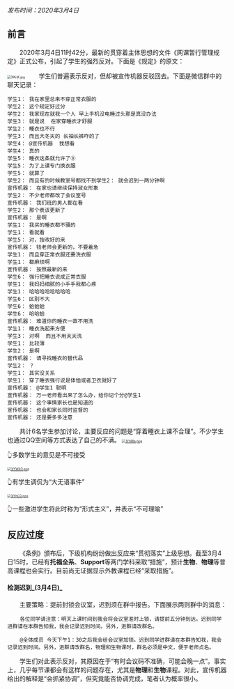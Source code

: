 _发布时间：2020年3月4日_
## 前言
&emsp;&emsp;2020年3月4日11时42分，最新的贯穿着主体思想的文件《网课暂行管理规定》正式公布，引起了学生的强烈反对。下面是《规定》的原文：

<img src="https://s2.ax1x.com/2020/03/04/3IKrjK.jpg" alt="3IKrjK.jpg" style="zoom:50%;" />
&emsp;&emsp;学生们普遍表示反对，但却被宣传机器反驳回去。下面是微信群中的聊天记录：

```
学生1： 我在家里总来不穿正常衣服的
学生2： 这个规定好过分
学生2： 我家现在就我一个人 早上手机没电睡过头那是真没办法
学生3： 就是说  在家穿睡衣才舒服
学生2： 睡衣也不行
学生3： 而且大冬天的 长袖长裤咋的了
学生4： @宣传机器  我想看
学生4： 真的
学生5： 睡衣这条就允许了⑧
学生5： 为了上课专门换衣服
学生5： 就算了
学生2： 而且有的时候教室号都找不到学生2： 就会迟到一两分钟啊
宣传机器： 在家也请继续保持淑女形象
学生2： 不少老师都改了会议室号
宣传机器： 我们班的男人都在看
学生2： 那个表该更新了
宣传机器： 是啊
学生1： 我买的睡衣都不骚的
学生1： 看就看
学生5： 对，按改好的来
宣传机器： 钱老师会更新的，不要着急
学生1： 而且穿正常衣服还要洗衣服
学生1： 都麻烦啊
宣传机器： 按照最新的来
学生6： 强行把睡衣说成正常衣服
学生1： 我妈妈细腻的小手手我都心疼
学生1： 哈哈哈哈哈哈哈哈
学生6： 区别不大
学生6： 蛤蛤蛤
学生6： 哈哈蛤
宣传机器： 难道你的睡衣一直不用洗
学生1： 睡衣洗起来方便
学生3： 对啊  而且不用天天洗
学生1： 比较薄
学生2： 是啊
宣传机器： 请寻找睡衣的替代品
学生2： ？
学生1： 其实没关系
学生1： 穿了睡衣强行说是体恤或者卫衣就好了
宣传机器： @学生1 聪明
宣传机器： 万一老师看出来了怎么办，给你记个分@学生1
宣传机器： 这个事情家长也是知道的
宣传机器： 也会和家长同时监督的
宣传机器： 还是要多多注意

```

&emsp;&emsp;共计6名学生参加讨论，主要反应的问题是“穿着睡衣上课不合理”。不少学生也通过QQ空间等方式表达了自己的不满。
<a href="https://imgchr.com/i/3IY48e"><img src="https://s2.ax1x.com/2020/03/04/3IY48e.md.png" alt="3IY48e.png" border="0" style="zoom: 50%;" /></a>

👆多数学生的意见是不可接受

<a href="https://imgchr.com/i/3IYW4O"><img src="https://s2.ax1x.com/2020/03/04/3IYW4O.md.png" alt="3IYW4O.png" border="0" style="zoom: 50%;" /></a>

👆有学生调侃为“大无语事件”

<a href="https://imgchr.com/i/3IYhCD"><img src="https://s2.ax1x.com/2020/03/04/3IYhCD.md.png" alt="3IYhCD.png" border="0" style="zoom: 50%;" /></a>

👆一些激进学生将此时称为“形式主义”，并表示“不可理喻”



## 反应过度

&emsp;&emsp;《条例》颁布后，下级机构纷纷做出反应来“贯彻落实”上级思想。截至3月4日15时，已经有**托福全系**、**Support**等两门学科采取“措施”，预计**生物**、**物理**等普高课程也会实行。目前尚无证据显示外教课程已经“采取措施”。

#### 检测迟到_(3月4日)_

&emsp;&emsp;主要策略：提前封锁会议室，迟到须在群中报告。下面展示两则群中的消息：

```
    各位同学请注意：明天上课时间到我会将会议室准时上锁，请提前五分钟到达。迟到同学进群请在本群告知我，我会记录迟到时间。另外，进群请改群名。
```

```
    @全体成员 今天下午1：30之后我会给会议室加锁。迟到同学进群请在本群告知我，我会记录迟到时间。另外，进群请改群名，物理和生物课时，群名必须是中文，便于老师点名。
```

&emsp;&emsp;学生们对此表示反对，其原因在于“有时会议码不准确，可能会晚一点”。事实上，几乎每节课都会有这样的问题存在，尤其是**物理**和**生物**课程。对此，宣传机器给出的解释是“会抓紧协调”，但究竟能否协调完成，笔者认为概率很小。

